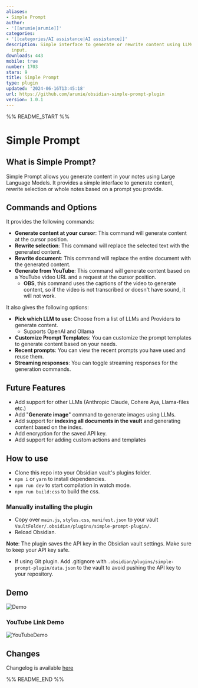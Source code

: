 ```yaml
---
aliases:
- Simple Prompt
author:
- '[[arumie|arumie]]'
categories:
- '[[categories/AI assistance|AI assistance]]'
description: Simple interface to generate or rewrite content using LLMs based on user
  input.
downloads: 443
mobile: true
number: 1703
stars: 9
title: Simple Prompt
type: plugin
updated: '2024-06-16T13:45:18'
url: https://github.com/arumie/obsidian-simple-prompt-plugin
version: 1.0.1
---
```


%% README_START %%

# Simple Prompt

## What is Simple Prompt?

Simple Prompt allows you generate content in your notes using Large Language Models.
It provides a simple interface to generate content, rewrite selection or whole notes based on a prompt you provide.

## Commands and Options

It provides the following commands:

-   **Generate content at your cursor**: This command will generate content at the cursor position.
-   **Rewrite selection**: This command will replace the selected text with the generated content.
-   **Rewrite document**: This command will replace the entire document with the generated content.
-   **Generate from YouTube**: This command will generate content based on a YouTube video URL and a request at the cursor position.
    -   **OBS**, this command uses the captions of the video to generate content, so if the video is not transcribed or doesn't have sound, it will not work.

It also gives the following options:

-   **Pick which LLM to use**: Choose from a list of LLMs and Providers to generate content.
    -   Supports OpenAI and Ollama
-   **Customize Prompt Templates**: You can customize the prompt templates to generate content based on your needs.
-   **Recent prompts**: You can view the recent prompts you have used and reuse them.
-   **Streaming responses**: You can toggle streaming responses for the generation commands.

## Future Features

-   Add support for other LLMs (Anthropic Claude, Cohere Aya, Llama-files etc.)
-   Add "**Generate image**" command to generate images using LLMs.
-   Add support for **indexing all documents in the vault** and generating content based on the index.
-   Add encryption for the saved API key.
-   Add support for adding custom actions and templates

## How to use

-   Clone this repo into your Obsidian vault's plugins folder.
-   `npm i` or `yarn` to install dependencies.
-   `npm run dev` to start compilation in watch mode.
-   `npm run build:css` to build the css.

### Manually installing the plugin

-   Copy over `main.js`, `styles.css`, `manifest.json` to your vault `VaultFolder/.obsidian/plugins/simple-prompt-plugin/`.
-   Reload Obsidian.

**Note**: The plugin saves the API key in the Obsidian vault settings. Make sure to keep your API key safe.

-   If using Git plugin. Add .gitignore with `.obsidian/plugins/simple-prompt-plugin/data.json` to the vault to avoid pushing the API key to your repository.

## Demo

![Demo](https://raw.githubusercontent.com/arumie/obsidian-simple-prompt-plugin/HEAD/assets/SimplePromptDocument3.gif)

### YouTube Link Demo

![YouTubeDemo](https://raw.githubusercontent.com/arumie/obsidian-simple-prompt-plugin/HEAD/assets/YouTubeDemo.gif)

## Changes

Changelog is available [here](https://github.com/arumie/obsidian-simple-prompt-plugin/blob/main/CHANGELOG.md)


%% README_END %%